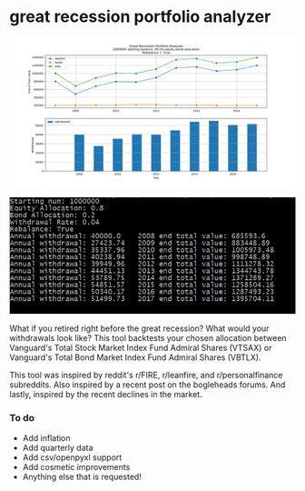 # great recession portfolio analyzer 

![80-20 portfolio starting at $1M USD](https://github.com/xMNG/great_recession_portfolio_analyzer/blob/master/images/80-20.png)

![output data](https://github.com/xMNG/great_recession_portfolio_analyzer/blob/master/images/80-20_cmd.PNG)

What if you retired right before the great recession? What would your withdrawals look like? This tool backtests your chosen allocation between Vanguard's Total Stock Market Index Fund Admiral Shares (VTSAX) or Vanguard's Total Bond Market Index Fund Admiral Shares (VBTLX). 

This tool was inspired by reddit's r/FIRE, r/leanfire, and r/personalfinance subreddits. Also inspired by a recent post on the bogleheads forums. And lastly, inspired by the recent declines in the market.


### To do

- Add inflation
- Add quarterly data
- Add csv/openpyxl support
- Add cosmetic improvements
- Anything else that is requested!